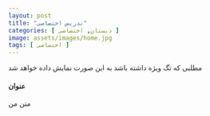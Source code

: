 ```yaml
---
layout: post
title: "تدریس اختصاصی"
categories: [ دبستان, اختصاصی ]
image: assets/images/home.jpg
tags: [ اختصاصی ]
---
```

مطلبی که تگ ویژه داشته باشد به این صورت نمایش داده خواهد شد
#### عنوان
متن من

